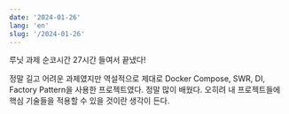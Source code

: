 ```yaml
---
date: '2024-01-26'
lang: 'en'
slug: '/2024-01-26'
---
```


루닛 과제 순코시간 27시간 들여서 끝냈다!

정말 길고 어려운 과제였지만 역설적으로 제대로 Docker Compose, SWR, DI, Factory Pattern을 사용한 프로젝트였다. 정말 많이 배웠다. 오히려 내 프로젝트들에 핵심 기술들을 적용할 수 있을 것이란 생각이 든다.

